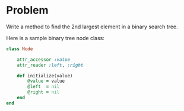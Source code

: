 # Problem

Write a method to find the 2nd largest element in a binary search tree.

Here is a sample binary tree node class:
```ruby
class Node

    attr_accessor :value
    attr_reader :left, :right

    def initialize(value)
        @value = value
        @left  = nil
        @right = nil
    end
end
```
